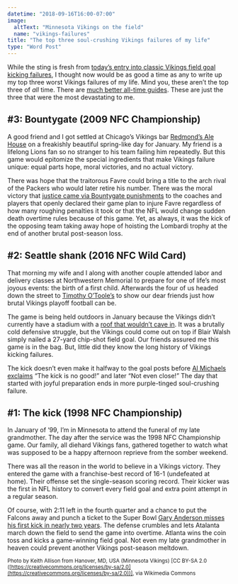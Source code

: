 ```yaml
---
datetime: "2018-09-16T16:00-07:00"
image:
  altText: "Minnesota Vikings on the field"
  name: "vikings-failures"
title: "The top three soul-crushing Vikings failures of my life"
type: "Word Post"
---
```


While the sting is fresh from [today’s entry into classic Vikings field goal kicking failures](https://www.dailynorseman.com/2018/9/16/17867446/minnesota-vikings-green-bay-packers-play-to-29-29-tie), I thought now would be as good a time as any to write up my top three worst Vikings failures of my life. Mind you, these aren’t the top three of _all_ time. There are [much better all-time guides](https://www.foxsports.com/nfl/gallery/minnesota-vikings-history-of-playoff-misery-atlanta-falcons-dallas-cowboys-oakland-raiders-011016). These are just the three that were the most devastating to me.

## #3: Bountygate (2009 NFC Championship)

A good friend and I got settled at Chicago’s Vikings bar [Redmond’s Ale House](http://www.bar1events.com/redmonds/index.php) on a freakishly beautiful spring-like day for January. My friend is a lifelong Lions fan so no stranger to his team failing him repeatedly. But this game would epitomize the special ingredients that make Vikings failure unique: equal parts hope, moral victories, and no actual victory.

There was hope that the traitorous Favre could bring a title to the arch rival of the Packers who would later retire his number. There was the moral victory that [justice came via Bountygate punishments](https://en.wikipedia.org/wiki/New_Orleans_Saints_bounty_scandal) to the coaches and players that openly declared their game plan to injure Favre regardless of how many roughing penalties it took or that the NFL would change sudden death overtime rules because of this game. Yet, as always, it was the kick of the opposing team taking away hope of hoisting the Lombardi trophy at the end of another brutal post-season loss.

## #2: Seattle shank (2016 NFC Wild Card)

That morning my wife and I along with another couple attended labor and delivery classes at Northwestern Memorial to prepare for one of life’s most joyous events: the birth of a first child. Afterwards the four of us headed down the street to [Timothy O’Toole’s](http://www.timothyotooles.com/chicago/) to show our dear friends just how brutal Vikings playoff football can be.

The game is being held outdoors in January because the Vikings didn’t currently have a stadium with a [roof that wouldn’t cave in](https://www.youtube.com/watch?v=AAyLX2hY7E0). It was a brutally cold defensive struggle, but the Vikings could come out on top if Blair Walsh simply nailed a 27-yard chip-shot field goal. Our friends assured me this game is in the bag. But, little did they know the long history of Vikings kicking failures.

The kick doesn’t even make it halfway to the goal posts before [Al Michaels exclaims](https://www.youtube.com/watch?v=Mb_eXyhlHaA) “The kick is no good!” and later “Not even close!” The day that started with joyful preparation ends in more purple-tinged soul-crushing failure. 

## #1: The kick (1998 NFC Championship)

In January of ‘99, I’m in Minnesota to attend the funeral of my late grandmother. The day after the service was the 1998 NFC Championship game. Our family, all diehard Vikings fans, gathered together to watch what was supposed to be a happy afternoon reprieve from the somber weekend.

There was all the reason in the world to believe in a Vikings victory. They entered the game with a franchise-best record of 16-1 (undefeated at home). Their offense set the single-season scoring record. Their kicker was the first in NFL history to convert every field goal and extra point attempt in a regular season.

Of course, with 2:11 left in the fourth quarter and a chance to put the Falcons away and punch a ticket to the Super Bowl [Gary Anderson misses his first kick in nearly two years](http://www.nfl.com/videos/nfl-videos/0ap3000000497721/Gary-Anderson-misses-field-goal). The defense crumbles and lets Atalanta march down the field to send the game into overtime. Atlanta wins the coin toss and kicks a game-winning field goal. Not even my late grandmother in heaven could prevent another Vikings post-season meltdown.

<small>Photo by Keith Allison from Hanover, MD, USA (Minnesota Vikings) [CC BY-SA 2.0 ([https://creativecommons.org/licenses/by-sa/2.0](https://creativecommons.org/licenses/by-sa/2.0))], via Wikimedia Commons</small>